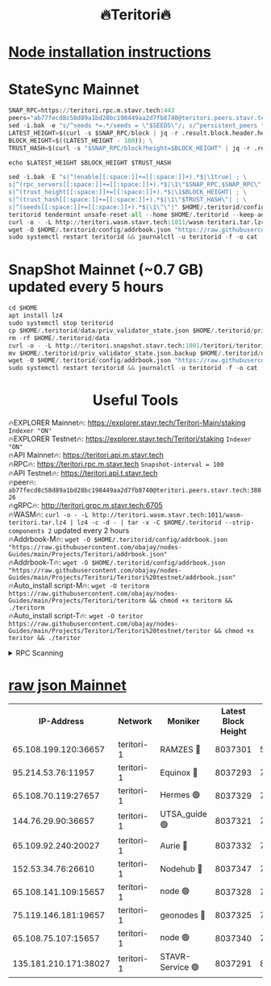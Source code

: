 <h1 align="center"> 🔥Teritori🔥</h1>


[Node installation instructions](https://github.com/obajay/nodes-Guides/tree/main/Projects/Teritori)
=

# StateSync Mainnet
```python
SNAP_RPC=https://teritori.rpc.m.stavr.tech:443
peers="ab77fecd8c58d89a1bd28bc198449aa2d7fb8740@teritori.peers.stavr.tech:38026"
sed -i.bak -e "s/^seeds *=.*/seeds = \"$SEEDS\"/; s/^persistent_peers *=.*/persistent_peers = \"$PEERS\"/" $HOME/.teritorid/config/config.toml
LATEST_HEIGHT=$(curl -s $SNAP_RPC/block | jq -r .result.block.header.height); \
BLOCK_HEIGHT=$((LATEST_HEIGHT - 100)); \
TRUST_HASH=$(curl -s "$SNAP_RPC/block?height=$BLOCK_HEIGHT" | jq -r .result.block_id.hash)

echo $LATEST_HEIGHT $BLOCK_HEIGHT $TRUST_HASH

sed -i.bak -E "s|^(enable[[:space:]]+=[[:space:]]+).*$|\1true| ; \
s|^(rpc_servers[[:space:]]+=[[:space:]]+).*$|\1\"$SNAP_RPC,$SNAP_RPC\"| ; \
s|^(trust_height[[:space:]]+=[[:space:]]+).*$|\1$BLOCK_HEIGHT| ; \
s|^(trust_hash[[:space:]]+=[[:space:]]+).*$|\1\"$TRUST_HASH\"| ; \
s|^(seeds[[:space:]]+=[[:space:]]+).*$|\1\"\"|" $HOME/.teritorid/config/config.toml
teritorid tendermint unsafe-reset-all --home $HOME/.teritorid --keep-addr-book
curl -o - -L http://teritori.wasm.stavr.tech:1011/wasm-teritori.tar.lz4 | lz4 -c -d - | tar -x -C $HOME/.teritorid --strip-components 2
wget -O $HOME/.teritorid/config/addrbook.json "https://raw.githubusercontent.com/obajay/nodes-Guides/main/Projects/Teritori/addrbook.json"
sudo systemctl restart teritorid && journalctl -u teritorid -f -o cat
```

# SnapShot Mainnet (~0.7 GB) updated every 5 hours
```python
cd $HOME
apt install lz4
sudo systemctl stop teritorid
cp $HOME/.teritorid/data/priv_validator_state.json $HOME/.teritorid/priv_validator_state.json.backup
rm -rf $HOME/.teritorid/data
curl -o - -L http://teritori.snapshot.stavr.tech:1001/teritori/teritori-snap.tar.lz4 | lz4 -c -d - | tar -x -C $HOME/.teritorid --strip-components 2
mv $HOME/.teritorid/priv_validator_state.json.backup $HOME/.teritorid/data/priv_validator_state.json
wget -O $HOME/.teritorid/config/addrbook.json "https://raw.githubusercontent.com/obajay/nodes-Guides/main/Projects/Teritori/addrbook.json"
sudo systemctl restart teritorid && journalctl -u teritorid -f -o cat
```
 <h1 align="center"> Useful Tools</h1>

🔥EXPLORER Mainnet🔥:      https://explorer.stavr.tech/Teritori-Main/staking      `Indexer "ON"` \
🔥EXPLORER Testnet🔥:        https://explorer.stavr.tech/Teritori/staking            `Indexer "ON"` \
🔥API Mainnet🔥:                   https://teritori.api.m.stavr.tech \
🔥RPC🔥:                                   https://teritori.rpc.m.stavr.tech                         `Snapshot-interval = 100` \
🔥API Testnet🔥:                     https://teritori.api.t.stavr.tech \
🔥peer🔥:                     `ab77fecd8c58d89a1bd28bc198449aa2d7fb8740@teritori.peers.stavr.tech:38026` \
🔥gRPC🔥:                                http://teritori.grpc.m.stavr.tech:6705 \
🔥WASM🔥: ```curl -o - -L http://teritori.wasm.stavr.tech:1011/wasm-teritori.tar.lz4 | lz4 -c -d - | tar -x -C $HOME/.teritorid --strip-components 2``` updated every 2 hours \
🔥Addrbook-M🔥:    ```wget -O $HOME/.teritorid/config/addrbook.json "https://raw.githubusercontent.com/obajay/nodes-Guides/main/Projects/Teritori/addrbook.json"``` \
🔥Addrbook-T🔥:    ```wget -O $HOME/.teritorid/config/addrbook.json "https://raw.githubusercontent.com/obajay/nodes-Guides/main/Projects/Teritori/Teritori%20testnet/addrbook.json"``` \
🔥Auto_install script-M🔥: ```wget -O teritorm https://raw.githubusercontent.com/obajay/nodes-Guides/main/Projects/Teritori/teritorm && chmod +x teritorm && ./teritorm``` \
🔥Auto_install script-T🔥: ```wget -O teritor https://raw.githubusercontent.com/obajay/nodes-Guides/main/Projects/Teritori/Teritori%20testnet/teritor && chmod +x teritor && ./teritor```

<details>
<summary>RPC Scanning</summary>

<h2 align="center"> We scan nodes in real time every 4 hours. And we provide the final result of RPC endpoints.
We cannot influence the operation of these nodes in any way. </h2>


```python
If Voting Power is higher than 0 --> then the Node is a validator of the network and may be subject to attack and be a potential threat to the chain.
```
```python
We marked such validators with a red symbol
```

</details>

[raw json Mainnet](https://rpc-check.teritorim.stavr.tech/teritorim/rpc-teritorim-result.json)
=



<table><tr><th>IP-Address</th><th>Network</th><th>Moniker</th><th>Latest Block Height</th><th>Earliest Block Height</th><th>Catching Up</th><th>Tx Index</th><th>Voting Power</th><th>Scan Time</th></tr><tr><td>65.108.199.120:36657</td><td>teritori-1</td><td>RAMZES 🔴</td><td>8037301</td><td>5996001</td><td>False</td><td>on</td><td>788379</td><td>2024-03-26T08:18:36.479038024UTC</td></tr><tr><td>95.214.53.76:11957</td><td>teritori-1</td><td>Equinox 🔴</td><td>8037293</td><td>7203180</td><td>False</td><td>on</td><td>1545402</td><td>2024-03-26T08:17:49.059450932UTC</td></tr><tr><td>65.108.70.119:27657</td><td>teritori-1</td><td>Hermes 🟢</td><td>8037329</td><td>7203180</td><td>False</td><td>on</td><td>0</td><td>2024-03-26T08:21:22.504904941UTC</td></tr><tr><td>144.76.29.90:36657</td><td>teritori-1</td><td>UTSA_guide 🟢</td><td>8037321</td><td>7208001</td><td>False</td><td>on</td><td>0</td><td>2024-03-26T08:20:37.515802105UTC</td></tr><tr><td>65.109.92.240:20027</td><td>teritori-1</td><td>Aurie 🔴</td><td>8037332</td><td>7568001</td><td>False</td><td>on</td><td>119310</td><td>2024-03-26T08:21:39.236641412UTC</td></tr><tr><td>152.53.34.76:26610</td><td>teritori-1</td><td>Nodehub 🔴</td><td>8037347</td><td>7580883</td><td>False</td><td>on</td><td>65696</td><td>2024-03-26T08:23:08.239005396UTC</td></tr><tr><td>65.108.141.109:15657</td><td>teritori-1</td><td>node 🟢</td><td>8037328</td><td>7714496</td><td>False</td><td>on</td><td>0</td><td>2024-03-26T08:21:15.427152557UTC</td></tr><tr><td>75.119.146.181:19657</td><td>teritori-1</td><td>geonodes 🔴</td><td>8037325</td><td>7747478</td><td>False</td><td>on</td><td>37760</td><td>2024-03-26T08:20:56.499509637UTC</td></tr><tr><td>65.108.75.107:15657</td><td>teritori-1</td><td>node 🟢</td><td>8037340</td><td>7995732</td><td>False</td><td>on</td><td>0</td><td>2024-03-26T08:22:26.483377989UTC</td></tr><tr><td>135.181.210.171:38027</td><td>teritori-1</td><td>STAVR-Service 🟢</td><td>8037291</td><td>8036001</td><td>False</td><td>on</td><td>0</td><td>2024-03-26T08:17:40.527226426UTC</td></tr></table>
